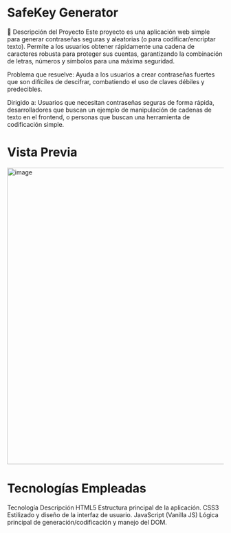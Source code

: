 ﻿# SafeKey Generator

🌟 Descripción del Proyecto
Este proyecto es una aplicación web simple para generar contraseñas seguras y aleatorias (o para codificar/encriptar texto). Permite a los usuarios obtener rápidamente una cadena de caracteres robusta para proteger sus cuentas, garantizando la combinación de letras, números y símbolos para una máxima seguridad.

Problema que resuelve: Ayuda a los usuarios a crear contraseñas fuertes que son difíciles de descifrar, combatiendo el uso de claves débiles y predecibles.

Dirigido a: Usuarios que necesitan contraseñas seguras de forma rápida, desarrolladores que buscan un ejemplo de manipulación de cadenas de texto en el frontend, o personas que buscan una herramienta de codificación simple.

# Vista Previa
<img width="1356" height="688" alt="image" src="https://github.com/user-attachments/assets/5c2bf405-4486-49ec-9e4f-444187aa2f90" />

# Tecnologías Empleadas

Tecnología	Descripción
HTML5	Estructura principal de la aplicación.
CSS3	Estilizado y diseño de la interfaz de usuario.
JavaScript (Vanilla JS)	Lógica principal de generación/codificación y manejo del DOM.

